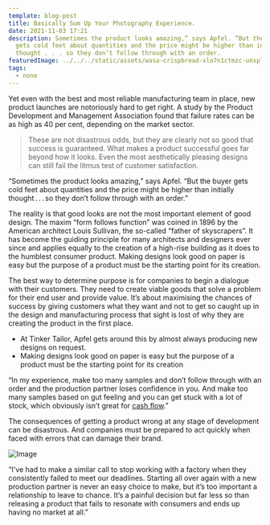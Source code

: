 ```yaml
---
template: blog-post
title: Basically Sum Up Your Photography Experience.
date: 2021-11-03 17:21
description: Sometimes the product looks amazing,” says Apfel. “But the buyer
  gets cold feet about quantities and the price might be higher than initially
  thought . . . so they don’t follow through with an order.
featuredImage: ../../../static/assets/wasa-crispbread-xlo7n1ctmzc-unsplash.jpg
tags:
  - none
---
```


Yet even with the best and most reliable manufacturing team in place, new product launches are notoriously hard to get right. A study by the Product Development and Management Association found that failure rates can be as high as 40 per cent, depending on the market sector.

> These are not disastrous odds, but they are clearly not so good that success is guaranteed. What makes a product successful goes far beyond how it looks. Even the most aesthetically pleasing designs can still fail the litmus test of customer satisfaction.

“Sometimes the product looks amazing,” says Apfel. “But the buyer gets cold feet about quantities and the price might be higher than initially thought . . . so they don’t follow through with an order.”

The reality is that good looks are not the most important element of good design. The maxim “form follows function” was coined in 1896 by the American architect Louis Sullivan, the so-called “father of skyscrapers”. It has become the guiding principle for many architects and designers ever since and applies equally to the creation of a high-rise building as it does to the humblest consumer product. Making designs look good on paper is easy but the purpose of a product must be the starting point for its creation.

The best way to determine purpose is for companies to begin a dialogue with their customers. They need to create viable goods that solve a problem for their end user and provide value. It’s about maximising the chances of success by giving customers what they want and not to get so caught up in the design and manufacturing process that sight is lost of why they are creating the product in the first place.

- At Tinker Tailor, Apfel gets around this by almost always producing new designs on request.
- Making designs look good on paper is easy but the purpose of a product must be the starting point for its creation

“In my experience, make too many samples and don’t follow through with an order and the production partner loses confidence in you. And make too many samples based on gut feeling and you can get stuck with a lot of stock, which obviously isn’t great for [cash flow](/).”

The consequences of getting a product wrong at any stage of development can be disastrous. And companies must be prepared to act quickly when faced with errors that can damage their brand.

![Image](../../../static/assets/pexels-carlos-baeza-2777671.jpg "Image")

“I've had to make a similar call to stop working with a factory when they consistently failed to meet our deadlines. Starting all over again with a new production partner is never an easy choice to make, but it’s too important a relationship to leave to chance. It’s a painful decision but far less so than releasing a product that fails to resonate with consumers and ends up having no market at all.”
